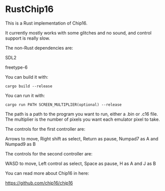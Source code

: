RustChip16
==========

This is a Rust implementation of Chip16.

It currently mostly works with some glitches and no sound, and control support is really slow.

The non-Rust dependencies are:

SDL2

freetype-6

You can build it with:

```
cargo build --release
```

You can run it with:

```
cargo run PATH SCREEN_MULTIPLIER(optional) --release
```

The path is a path to the program you want to run, either a .bin or .c16 file.
The multiplier is the number of pixels you want each emulator pixel to take.

The controls for the first controller are:

Arrows to move, Right shift as select, Return as pause, Numpad7 as A and Numpad9 as B

The controls for the second controller are:

WASD to move, Left control as select, Space as pause, H as A and J as B


You can read more about Chip16 in here:

https://github.com/chip16/chip16